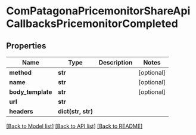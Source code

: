 # ComPatagonaPricemonitorShareApiCallbacksPricemonitorCompleted

## Properties
Name | Type | Description | Notes
------------ | ------------- | ------------- | -------------
**method** | **str** |  | [optional] 
**name** | **str** |  | [optional] 
**body_template** | **str** |  | [optional] 
**url** | **str** |  | 
**headers** | **dict(str, str)** |  | 

[[Back to Model list]](../README.md#documentation-for-models) [[Back to API list]](../README.md#documentation-for-api-endpoints) [[Back to README]](../README.md)


